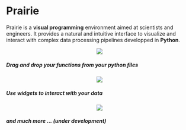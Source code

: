 # Prairie

Prairie is a **visual programming** environment aimed at scientists and engineers. It provides a natural and intuitive interface to visualize and interact with complex data processing pipelines developped in **Python**.

<p align="center">
  <img src ="https://github.com/LionelGarcia/Prairie/blob/svg_to_html/ressources/scan_oct_example.gif"/>
</p>

##### Drag and drop your functions from your python files

<p align="center">
  <img src ="https://github.com/LionelGarcia/Prairie/blob/svg_to_html/ressources/functions.gif" />
</p>

##### Use widgets to interact with your data

<p align="center">
  <img src ="https://github.com/LionelGarcia/Prairie/blob/svg_to_html/ressources/widgets.png" />
</p>

##### and much more ... (under development)



